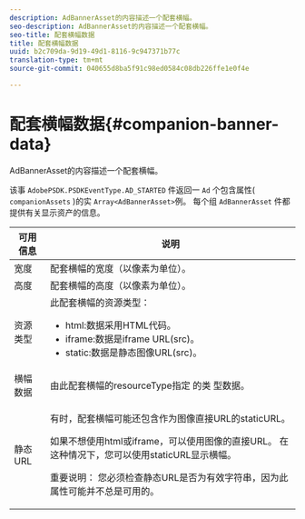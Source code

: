 ```yaml
---
description: AdBannerAsset的内容描述一个配套横幅。
seo-description: AdBannerAsset的内容描述一个配套横幅。
seo-title: 配套横幅数据
title: 配套横幅数据
uuid: b2c709da-9d19-49d1-8116-9c947371b77c
translation-type: tm+mt
source-git-commit: 040655d8ba5f91c98ed0584c08db226ffe1e0f4e

---
```



# 配套横幅数据{#companion-banner-data}

AdBannerAsset的内容描述一个配套横幅。

<!--<a id="section_D730B4FD6FD749E9860B6A07FC110552"></a>-->

该事 `AdobePSDK.PSDKEventType.AD_STARTED` 件返回一 `Ad` 个包含属性( `companionAssets` )的实 `Array<AdBannerAsset>`例。
每个组 `AdBannerAsset` 件都提供有关显示资产的信息。

<table id="table_760C885E2DCA4BE983CC57FDA7BD5B14"> 
 <thead> 
  <tr> 
   <th colname="col1" class="entry"> 可用信息 </th> 
   <th colname="col2" class="entry"> 说明 </th> 
  </tr> 
 </thead>
 <tbody> 
  <tr> 
   <td colname="col1"> 宽度 </td> 
   <td colname="col2"> 配套横幅的宽度（以像素为单位）。 </td> 
  </tr> 
  <tr> 
   <td colname="col1"> 高度 </td> 
   <td colname="col2"> 配套横幅的高度（以像素为单位）。 </td> 
  </tr> 
  <tr> 
   <td colname="col1"> 资源类型 </td> 
   <td colname="col2">此配套横幅的资源类型： 
    <ul id="ul_A067787FE49E4B6095BE0AC1D447DBB3"> 
     <li id="li_02B7224C67004095B3F6E50FD21E507E">html:数据采用HTML代码。 </li> 
     <li id="li_5F37E14472424F808C6094F42009E676">iframe:数据是iframe URL(src)。 </li> 
     <li id="li_48E74AC5F00640EC8A4DE2CB31E106EC">static:数据是静态图像URL(src)。 </li> 
    </ul> </td> 
  </tr> 
  <tr> 
   <td colname="col1">
    <ph>
      横幅数据
    </ph> </td> 
   <td colname="col2"> 由此配套横幅的resourceType指定 <span class="codeph"> 的类</span> 型数据。 </td> 
  </tr> 
  <tr> 
   <td colname="col1"> 静态URL </td> 
   <td colname="col2"> <p>有时，配套横幅可能还包含作为图像直接URL的staticURL。 </p> <p>如果不想使用html或iframe，可以使用图像的直接URL。 在这种情况下，您可以使用staticURL显示横幅。 </p> <p>重要说明： 您必须检查静态URL是否为有效字符串，因为此属性可能并不总是可用的。 </p> </td> 
  </tr> 
 </tbody> 
</table>

